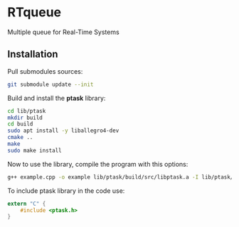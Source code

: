 # RTqueue
Multiple queue for Real-Time Systems

## Installation

Pull submodules sources:

```bash
git submodule update --init
```

Build and install the **ptask** library:

```bash
cd lib/ptask
mkdir build
cd build
sudo apt install -y liballegro4-dev
cmake ..
make
sudo make install
```

Now to use the library, compile the program with this options:

```bash
g++ example.cpp -o example lib/ptask/build/src/libptask.a -I lib/ptask/build/src/include -l pthread
```

To include ptask library in the code use:

```c
extern "C" {
    #include <ptask.h>
}
```
